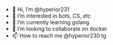 - 👋 Hi, I’m @hyperior231
- 👀 I’m interested in bots, CS, etc
- 🌱 I’m currently learning golang
- 💞️ I’m looking to collaborate on docker
- 📫 How to reach me @hyperior230 tg

<!---
hyperior231/hyperior231 is a ✨ special ✨ repository because its `README.md` (this file) appears on your GitHub profile.
You can click the Preview link to take a look at your changes.
--->
